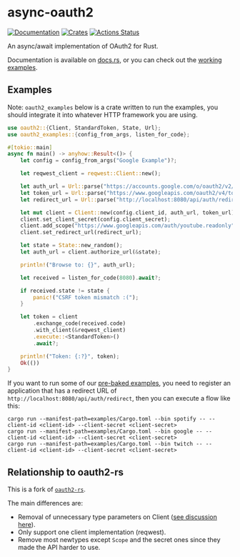 # async-oauth2

[![Documentation](https://docs.rs/async-oauth2/badge.svg)](https://docs.rs/async-oauth2)
[![Crates](https://img.shields.io/crates/v/async-oauth2.svg)](https://crates.io/crates/async-oauth2)
[![Actions Status](https://github.com/udoprog/async-oauth2/workflows/Rust/badge.svg)](https://github.com/udoprog/async-oauth2/actions)

An async/await implementation of OAuth2 for Rust.

Documentation is available on [docs.rs](https://docs.rs/crate/async-oauth2), or you can check out the [working examples](https://github.com/udoprog/async-oauth2/tree/master/examples).

## Examples

Note: `oauth2_examples` below is a crate written to run the examples, you should
integrate it into whatever HTTP framework you are using.

```rust
use oauth2::{Client, StandardToken, State, Url};
use oauth2_examples::{config_from_args, listen_for_code};

#[tokio::main]
async fn main() -> anyhow::Result<()> {
    let config = config_from_args("Google Example")?;

    let reqwest_client = reqwest::Client::new();

    let auth_url = Url::parse("https://accounts.google.com/o/oauth2/v2/auth")?;
    let token_url = Url::parse("https://www.googleapis.com/oauth2/v4/token")?;
    let redirect_url = Url::parse("http://localhost:8080/api/auth/redirect")?;

    let mut client = Client::new(config.client_id, auth_url, token_url);
    client.set_client_secret(config.client_secret);
    client.add_scope("https://www.googleapis.com/auth/youtube.readonly");
    client.set_redirect_url(redirect_url);

    let state = State::new_random();
    let auth_url = client.authorize_url(&state);

    println!("Browse to: {}", auth_url);

    let received = listen_for_code(8080).await?;

    if received.state != state {
        panic!("CSRF token mismatch :(");
    }

    let token = client
        .exchange_code(received.code)
        .with_client(&reqwest_client)
        .execute::<StandardToken>()
        .await?;

    println!("Token: {:?}", token);
    Ok(())
}
```

If you want to run some of our [pre-baked examples](https://github.com/udoprog/async-oauth2/tree/master/examples), you need to register an application that has a redirect URL of `http://localhost:8080/api/auth/redirect`, then you can execute a flow like this:

```
cargo run --manifest-path=examples/Cargo.toml --bin spotify -- --client-id <client-id> --client-secret <client-secret>
cargo run --manifest-path=examples/Cargo.toml --bin google -- --client-id <client-id> --client-secret <client-secret>
cargo run --manifest-path=examples/Cargo.toml --bin twitch -- --client-id <client-id> --client-secret <client-secret>
```

## Relationship to oauth2-rs

This is a fork of [`oauth2-rs`](https://github.com/ramosbugs/oauth2-rs).

The main differences are:
* Removal of unnecessary type parameters on Client ([see discussion here]).
* Only support one client implementation (reqwest).
* Remove most newtypes except `Scope` and the secret ones since they made the API harder to use.

[see discussion here]: https://github.com/ramosbugs/oauth2-rs/issues/44#issuecomment-50158653
